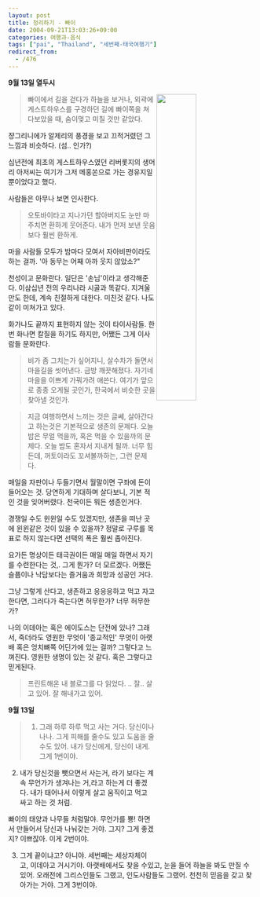```yaml
---
layout: post
title: 정리하기 - 빠이
date: 2004-09-21T13:03:26+09:00
categories: 여행과-음식
tags: ["pai", "Thailand", "세번째-태국여행기"]
redirect_from:
  - /476
---
```


<strong>9월 13일 열두시</strong>

<a href="http://www.flickr.com/photos/jinto/3230352305/"><img src="http://farm4.static.flickr.com/3435/3230352305_d23d1d4efa.jpg" align="right" width=40% /></a>

> 빠이에서 길을 걷다가 하늘을 보거나, 외곽에 게스트하우스를 구경하던 길에 빠이쪽을 쳐다보았을 때, 숨이멎고 미칠 것만 같았다.

쟝그리니에가 알제리의 풍경을 보고 끄적거렸던 그 느낌과 비슷하다. (섬.. 인가?)

십년전에 최초의 게스트하우스였던 리버롯지의 생머리 아저씨는 여기가 그저 메홍쏜으로 가는 경유지일 뿐이었다고 했다.

사람들은 아무나 보면 인사한다.

 

> 오토바이타고 지나가던 할아버지도 눈만 마주치면 환하게 웃어준다. 내가 먼저 보낸 웃음보다 훨씬 환하게.

마을 사람들 모두가 밤마다 모여서 자아비판이라도 하는 걸까. '아 동무는 어째 아까 웃지 않았소?"

천성이고 문화란다. 일단은 '손님'이라고 생각해준다. 이삼십년 전의 우리나라 시골과 똑같다. 지겨울 만도 한데, 계속 친절하게 대한다. 미친것 같다. 나도 같이 미쳐가고 있다.

화가나도 끝까지 표현하지 않는 것이 타이사람들. 한번 화나면 칼질을 하기도 하지만, 어쨌든 그게 이사람들 문화란다.

 

> 비가 좀 그치는가 싶어지니, 살수차가 돌면서 마을길을 씻어낸다. 금방 깨끗해졌다. 자기네 마을을 이쁘게 가꿔가려 애쓴다. 여기가 앞으로 종종 오게될 곳인가, 한국에서 비슷한 곳을 찾아낼 것인가.

 

> 지금 여행하면서 느끼는 것은 글쎄, 살아간다고 하는것은 기본적으로 생존의 문제다. 오늘 밥은 무얼 먹을까, 혹은 먹을 수 있을까의 문제다. 오늘 밤도 혼자서 지내게 될까. 너무 힘든데, 꺼토이라도 꼬셔볼까하는, 그런 문제다.

매일을 자판이나 두들기면서 월말이면 구좌에 돈이 들어오는 것. 당연하게 기대하며 살다보니, 기본 적인 것을 잊어버렸다. 천국이든 뭐든 생존인거다.

경쟁일 수도 윈윈일 수도 있겠지만, 생존을 떠난 곳에 윈윈같은 것이 있을 수 있을까? 정말로 구루를 목표로 하지 않는다면 선택의 폭은 훨씬 좁아진다.

요가든 명상이든 태극권이든 매일 매일 하면서 자기를 수련한다는 것,. 그게 뭔가? 더 모르겠다. 어쨌든 슬픔이나 낙담보다는 즐거움과 희망과 성공인 거다.

그냥 그렇게 산다고, 생존하고 응응응하고 먹고 자고 한다면, 그러다가 죽는다면 허무한가? 너무 허무한가?

나의 이데아는 혹은 에이도스는 단전에 있나? 그래서, 죽더라도 영원한 무엇이 '종교적인' 무엇이 아랫배 혹은 엉치뼈쪽 어딘가에 있는 걸까? 그렇다고 느껴진다. 영원한 생명이 있는 것 같다. 혹은 그렇다고 믿게된다.

> 프린트해온 내 블로그를 다 읽었다. .. 잘.. 살고 있어. 잘 해내가고 있어.

<strong>9월 13일</strong>

> 1. 그래 하루 하루 먹고 사는 거다. 당신이나 나나. 그게 피해를 줄수도 있고 도움을 줄수도 있어. 내가 당신에게, 당신이 내게. 그게 1번이야.

2. 내가 당신것을 뺏으면서 사는거, 라기 보다는 계속 무언가가 생겨나는 거,라고 하는게 더 좋겠다. 내가 태어나서 이렇게 살고 움직이고 먹고 싸고 하는 것 처럼.

빠이의 태양과 나무들 처럼말야. 무언가를 뿅! 하면서 만들어서 당신과 나눠갖는 거야. 그지? 그게 좋겠지? 이쁘잖아. 이게 2번이야.

3. 그게 끝이냐고? 아니야. 세번째는 세상자체이고, 이데아고 거시기야. 아랫배에서도 찾을 수있고, 눈을 들어 하늘을 봐도 만질 수 있어. 오래전에 그리스인들도 그랬고, 인도사람들도 그랬어. 천천히 믿음을 갖고 찾아가는 거야. 그게 3번이야.

 


